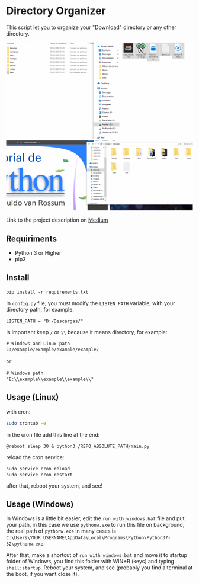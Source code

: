 # Directory Organizer
This script let you to organize your "Download" directory or any other directory.

![demo](https://github.com/cr0wg4n/directory-organizer/blob/master/img/demo_gif.gif)
![demo2](https://github.com/cr0wg4n/directory-organizer/blob/master/img/demo_pdfs.gif)

Link to the project description on [Medium](https://medium.com/@cr0wg4n/automatizando-tareas-aburridas-con-python-organizador-de-directorios-7ed9b6a4dfe)

## Requiriments
- Python 3 or Higher
- pip3

## Install 
```
pip install -r requirements.txt
```

In ``config.py`` file, you must modify the ``LISTEN_PATH`` variable, with your directory path, for example:

```
LISTEN_PATH = "D:/Descargas/"
```
Is important keep `/` or `\\` because it means directory, for example:
```
# Windows and Linux path
C:/example/example/example/example/

or 

# Windows path
"E:\\example\\example\\example\\"
```

## Usage (Linux)
with cron:
```bash
sudo crontab -e 
```
in the cron file add this line at the end:
```
@reboot sleep 30 & python3 /REPO_ABSOLUTE_PATH/main.py
```
reload the cron service:
```
sudo service cron reload
sudo service cron restart
```
after that, reboot your system, and see!

## Usage (Windows)
In Windows is a little bit easier, edit the `run_with_windows.bat` file and put your path, in this case we use `pythonw.exe` to run this file on background, the real path of `pythonw.exe` in many cases is `C:\Users\YOUR_USERNAME\AppData\Local\Programs\Python\Python37-32\pythonw.exe`.

After that, make a shortcut of `run_with_windows.bat` and move it to startup folder of Windows, you find this folder with
WIN+R (keys) and typing `shell:startup`. Reboot your system, and see (probably you find a terminal at the boot, if you want close it).
